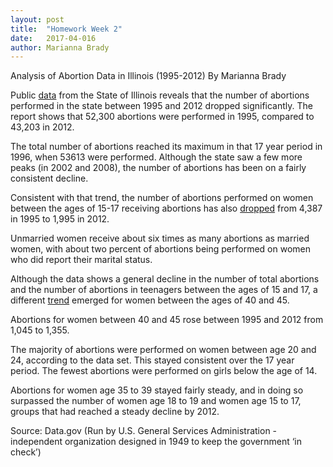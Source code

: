 ```yaml
---
layout: post
title:  "Homework Week 2"
date:   2017-04-016
author: Marianna Brady
---
```


Analysis of Abortion Data in Illinois (1995-2012)
By Marianna Brady

Public [data](https://docs.google.com/spreadsheets/d/1tORwZHJCYjSNtH-Cbzl3ccf9ZjDTh3uR8JVcG0VN1ek/edit#gid=1327222545) from the State of Illinois reveals that the number of abortions performed in the state between 1995 and 2012 dropped significantly. The report shows that 52,300 abortions were performed in 1995, compared to 43,203 in 2012.

The total number of abortions reached its maximum in that 17 year period in 1996, when 53613 were performed. Although the state saw a few more peaks (in 2002 and 2008), the number of abortions has been on a fairly consistent decline.

Consistent with that trend, the number of abortions performed on women between the ages of 15-17 receiving abortions has also [dropped](https://docs.google.com/spreadsheets/d/1tORwZHJCYjSNtH-Cbzl3ccf9ZjDTh3uR8JVcG0VN1ek/edit#gid=1674896780) from 4,387 in 1995 to 1,995 in 2012.

Unmarried women receive about six times as many abortions as married women, with about two percent of abortions being performed on women who did report their marital status.

Although the data shows a general decline in the number of total abortions and the number of abortions in teenagers between the ages of 15 and 17, a different [trend](https://docs.google.com/spreadsheets/d/1tORwZHJCYjSNtH-Cbzl3ccf9ZjDTh3uR8JVcG0VN1ek/edit#gid=1254302561) emerged for women between the ages of 40 and 45.

Abortions for women between 40 and 45 rose between 1995 and 2012 from 1,045 to 1,355.

The majority of abortions were performed on women between age 20 and 24, according to the data set. This stayed consistent over the 17 year period. The fewest abortions were performed on girls below the age of 14.

Abortions for women age 35 to 39 stayed fairly steady, and in doing so surpassed the number of women age 18 to 19 and women age 15 to 17, groups that had reached a steady decline by 2012.





Source: Data.gov (Run by U.S. General Services Administration - independent organization designed in 1949 to keep the government ‘in check’)
